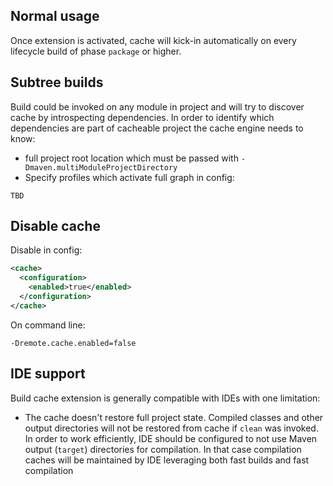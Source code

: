 <!---
 Licensed to the Apache Software Foundation (ASF) under one or more
 contributor license agreements.  See the NOTICE file distributed with
 this work for additional information regarding copyright ownership.
 The ASF licenses this file to You under the Apache License, Version 2.0
 (the "License"); you may not use this file except in compliance with
 the License.  You may obtain a copy of the License at

      http://www.apache.org/licenses/LICENSE-2.0

 Unless required by applicable law or agreed to in writing, software
 distributed under the License is distributed on an "AS IS" BASIS,
 WITHOUT WARRANTIES OR CONDITIONS OF ANY KIND, either express or implied.
 See the License for the specific language governing permissions and
 limitations under the License.
-->

## Normal usage

Once extension is activated, cache will kick-in automatically on every lifecycle build of phase `package` or higher.

## Subtree builds

Build could be invoked on any module in project and will try to discover cache by introspecting dependencies. In order
to identify which dependencies are part of cacheable project the cache engine needs to know:

* full project root location which must be passed with `-Dmaven.multiModuleProjectDirectory`
* Specify profiles which activate full graph in config:

```
TBD
```

## Disable cache

Disable in config:
```xml
<cache>
  <configuration>
    <enabled>true</enabled>
  </configuration>
</cache>
```
On command line:
```
-Dremote.cache.enabled=false
```

## IDE support

Build cache extension is generally compatible with IDEs with one limitation:

* The cache doesn't restore full project state. Compiled classes and other output directories will not be restored from
  cache if `clean` was invoked. In order to work efficiently, IDE should be configured to not use Maven
  output (`target`) directories for compilation. In that case compilation caches will be maintained by IDE leveraging
  both fast builds and fast compilation

